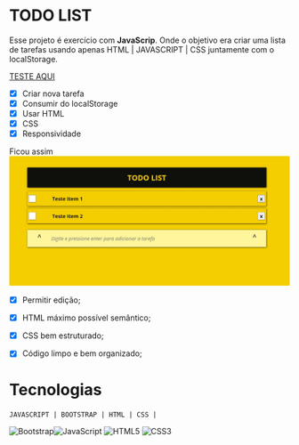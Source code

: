 # TODO LIST

Esse projeto é exercício com  **JavaScrip**. Onde o objetivo era criar uma lista de tarefas usando apenas HTML | JAVASCRIPT | CSS juntamente com o localStorage.

[TESTE AQUI](https://js-zarthq.stackblitz.io/)

 - [x] Criar nova tarefa
 - [x] Consumir do localStorage
 - [x] Usar HTML
 - [x] CSS
 - [x] Responsividade

Ficou assim
![Tela do TodoList](https://github.com/Maryucha/ToDoList-JavaScript/blob/master/tela.jpg?raw=true)

 - [x] Permitir edição;
 - [x] HTML máximo possível semântico;
 - [x] CSS bem estruturado;
 - [x] Código limpo e bem organizado;


# Tecnologias

	JAVASCRIPT | BOOTSTRAP | HTML | CSS |
 ![Bootstrap](https://github.com/Maryucha/ProjetoTesteEstagio/blob/master/imagens/Bootstrap_logo.svg.png?raw=true)![JavaScript](https://upload.wikimedia.org/wikipedia/commons/thumb/7/73/Javascript-736400_960_720.png/32px-Javascript-736400_960_720.png) ![HTML5](https://upload.wikimedia.org/wikipedia/commons/thumb/6/61/HTML5_logo_and_wordmark.svg/32px-HTML5_logo_and_wordmark.svg.png) ![CSS3](https://upload.wikimedia.org/wikipedia/commons/thumb/d/d5/CSS3_logo_and_wordmark.svg/16px-CSS3_logo_and_wordmark.svg.png) 
